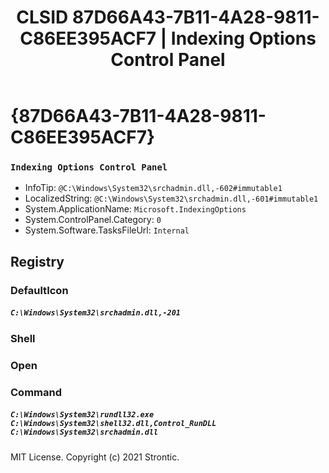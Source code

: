 ﻿---
title: "CLSID 87D66A43-7B11-4A28-9811-C86EE395ACF7 | Indexing Options Control Panel"
excerpt: What is COM-Object CLSID 87D66A43-7B11-4A28-9811-C86EE395ACF7?
---

# {87D66A43-7B11-4A28-9811-C86EE395ACF7}

### `Indexing Options Control Panel`
* InfoTip: `@C:\Windows\System32\srchadmin.dll,-602#immutable1`
* LocalizedString: `@C:\Windows\System32\srchadmin.dll,-601#immutable1`
* System.ApplicationName: `Microsoft.IndexingOptions`
* System.ControlPanel.Category: `0`
* System.Software.TasksFileUrl: `Internal`

## Registry


### DefaultIcon

##### `C:\Windows\System32\srchadmin.dll,-201`

### Shell


### Open


### Command

##### `C:\Windows\System32\rundll32.exe C:\Windows\System32\shell32.dll,Control_RunDLL C:\Windows\System32\srchadmin.dll`

MIT License. Copyright (c) 2021 Strontic.


